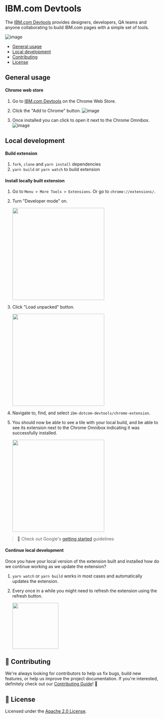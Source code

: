 # IBM.com Devtools

The [IBM.com Devtools](https://chrome.google.com/webstore/detail/ibmcom-devtools/oejjaglcafcolafkjecfkoojgnpfpgca) provides designers, developers, QA teams and anyone collaborating to build IBM.com pages with a simple set of tools.

![image](https://media.github.ibm.com/user/19/files/a6852000-5f31-11ea-9520-4186ecc02341)

 * [General usage](#general-usage)
 * [Local development](#local-development)
 * [Contributing](#-contributing)
 * [License](#-license)

## General usage

#### Chrome web store

1. Go to [IBM.com Devtools](https://chrome.google.com/webstore/detail/ibmcom-devtools/oejjaglcafcolafkjecfkoojgnpfpgca) on the Chrome Web Store.
2. Click the "Add to Chrome" button.
![image](https://user-images.githubusercontent.com/3793636/76051228-bdc30e00-5f2f-11ea-845f-a4dae86f4c53.png)

3. Once installed you can click to open it next to the Chrome Omnibox.
![image](https://media.github.ibm.com/user/19/files/3eced500-5f31-11ea-89fc-e26b768b0efd)

## Local development

#### Build extension
1. `fork`, `clone` and `yarn install` dependencies
2. `yarn build` or `yarn watch` to build extension

#### Install locally built extension
1. Go to `Menu > More Tools > Extensions`. Or go to `chrome://extensions/`.
2. Turn "Developer mode" on.

    <img src="https://media.github.ibm.com/user/19/files/4e075000-5f3c-11ea-8c47-f5f120993570" width="300px" />

3. Click "Load unpacked" button.

    <img src="https://media.github.ibm.com/user/19/files/2dd79100-5f3c-11ea-9e06-a8d1eea75c8d" width="300px" />

4. Navigate to, find, and select `ibm-dotcom-devtools/chrome-extension`.
5. You should now be able to see a tile with your local build, and be able to see its extension next to the Chrome Omnibox indicating it was successfully installed.

    <img src="https://media.github.ibm.com/user/19/files/e0a7ef00-5f3c-11ea-8512-54f6d95e9f5c" width="300px" />

> 👀 Check out Google's [getting started](https://developer.chrome.com/extensions/getstarted#manifest) guidelines

#### Continue local development

Once you have your local version of the extension built and installed how do we continue working as we update the extension?

1. `yarn watch` or `yarn build` works in most cases and automatically updates the extension.
2. Every once in a while you might need to refresh the extension using the refresh button.

    <img src="https://media.github.ibm.com/user/19/files/4779d800-5f3e-11ea-9050-47f62be26d50" width="150px" />


## 🙌 Contributing

We're always looking for contributors to help us fix bugs, build new features,
or help us improve the project documentation. If you're interested, definitely
check out our [Contributing Guide](/.github/CONTRIBUTING.md)! 👀

## 📝 License

Licensed under the [Apache 2.0 License](/LICENSE).
